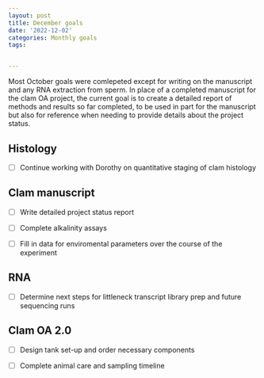 ```yaml
---
layout: post
title: December goals
date: '2022-12-02'
categories: Monthly goals
tags: 


---
```


Most October goals were comlepeted except for writing on the manuscript and any RNA extraction from sperm. In place of a completed manuscript for the clam OA project, the current goal is to create a detailed report of methods and results so far completed, to be used in part for the manuscript but also for reference when needing to provide details about the project status.

## Histology ##

- [ ] Continue working with Dorothy on quantitative staging of clam histology

## Clam manuscript ##

- [ ] Write detailed project status report

- [ ] Complete alkalinity assays

- [ ] Fill in data for enviromental parameters over the course of the experiment

## RNA ##

- [ ] Determine next steps for littleneck transcript library prep and future sequencing runs

## Clam OA 2.0 ##

- [ ] Design tank set-up and order necessary components

- [ ] Complete animal care and sampling timeline
